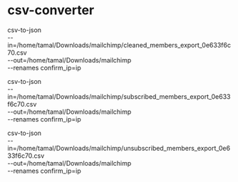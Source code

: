 # csv-converter

csv-to-json \
  --in=/home/tamal/Downloads/mailchimp/cleaned_members_export_0e633f6c70.csv \
  --out=/home/tamal/Downloads/mailchimp \
  --renames confirm_ip=ip

csv-to-json \
  --in=/home/tamal/Downloads/mailchimp/subscribed_members_export_0e633f6c70.csv \
  --out=/home/tamal/Downloads/mailchimp \
  --renames confirm_ip=ip

csv-to-json \
  --in=/home/tamal/Downloads/mailchimp/unsubscribed_members_export_0e633f6c70.csv \
  --out=/home/tamal/Downloads/mailchimp \
  --renames confirm_ip=ip
